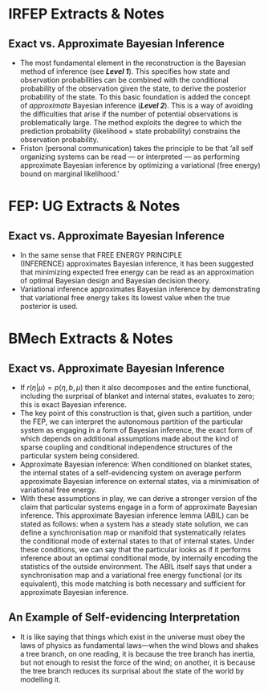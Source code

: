# IRFEP Extracts & Notes
## Exact vs. Approximate Bayesian Inference
* The most fundamental element in the reconstruction is the Bayesian method of inference (see **_Level 1_**). This specifies how state and observation probabilities can be combined with the conditional probability of the observation given the state, to derive the posterior probability of the state. To this basic foundation is added the concept of _approximate_ Bayesian inference (**_Level 2_**). This is a way of avoiding the difficulties that arise if the number of potential observations is problematically large. The method exploits the degree to which the prediction probability (likelihood × state probability) constrains the observation probability.
* Friston (personal communication) takes the principle to be that ‘all self organizing systems can be read — or interpreted — as performing approximate Bayesian inference by optimizing a variational (free energy) bound on marginal likelihood.’


# FEP: UG Extracts & Notes
## Exact vs. Approximate Bayesian Inference
* In the same sense that FREE ENERGY PRINCIPLE (INFERENCE) approximates Bayesian inference, it has been suggested that minimizing expected free energy can be read as an approximation of optimal Bayesian design and Bayesian decision theory.
* Variational inference approximates Bayesian inference by demonstrating that variational free energy takes its lowest value when the true posterior is used.

# BMech Extracts & Notes
## Exact vs. Approximate Bayesian Inference
* If $r(η|μ)=p(η,b,μ)$ then it also decomposes and the entire functional, including the surprisal of blanket and internal states, evaluates to zero; this is exact Bayesian inference.
* The key point of this construction is that, given such a partition, under the FEP, we can interpret the autonomous partition of the particular system as engaging in a form of Bayesian inference, the exact form of which depends on additional assumptions made about the kind of sparse coupling and conditional independence structures of the particular system being considered.
* Approximate Bayesian inference: When conditioned on blanket states, the internal states of a self-evidencing system on average perform approximate Bayesian inference on external states, via a minimisation of variational free energy.
* With these assumptions in play, we can derive a stronger version of the claim that particular systems engage in a form of approximate Bayesian inference. This approximate Bayesian inference lemma (ABIL) can be stated as follows: when a system has a steady state solution, we can define a synchronisation map or manifold that systematically relates the conditional mode of external states to that of internal states. Under these conditions, we can say that the particular looks as if it performs inference about an optimal conditional mode, by internally encoding the statistics of the outside environment. The ABIL itself says that under a synchronisation map and a variational free energy functional (or its equivalent), this mode matching is both necessary and sufficient for approximate Bayesian inference.
## An Example of Self-evidencing Interpretation
* It is like saying that things which exist in the universe must obey the laws of physics as fundamental laws—when the wind blows and shakes a tree branch, on one reading, it is because the tree branch has inertia, but not enough to resist the force of the wind; on another, it is because the tree branch reduces its surprisal about the state of the world by modelling it.